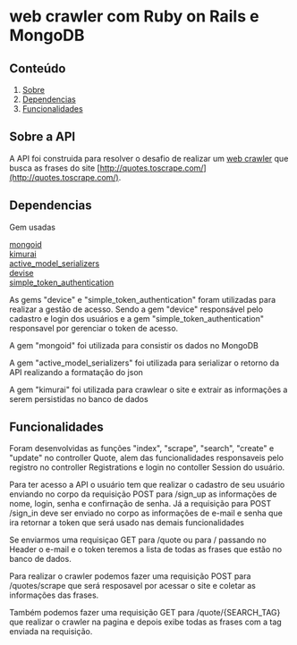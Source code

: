# web crawler com Ruby on Rails e MongoDB

## Conteúdo

1. [Sobre](#sobre-a-api)
2. [Dependencias](#dependencias)
3. [Funcionalidades](#funcionalidades)

## Sobre a API

 A API foi construida para resolver o desafio de realizar um [web crawler](https://pt.wikipedia.org/wiki/Rastreador_web) que busca as frases do site [http://quotes.toscrape.com/](http://quotes.toscrape.com/).

## Dependencias

Gem usadas

[mongoid](https://github.com/mongodb/mongoid)  
[kimurai](https://github.com/gitter-badger/kimurai)  
[active_model_serializers](https://github.com/rails-api/active_model_serializers)  
[devise](https://github.com/heartcombo/devise)  
[simple_token_authentication](https://github.com/gonzalo-bulnes/simple_token_authentication)  

As gems "device" e "simple_token_authentication" foram utilizadas para realizar a gestão de acesso. Sendo a gem "device" responsável pelo cadastro e login dos usuários e a gem "simple_token_authentication" responsavel por gerenciar o token de acesso.

A gem "mongoid" foi utilizada para consistir os dados no MongoDB

A gem "active_model_serializers" foi utilizada para serializar o retorno da API realizando a formatação do json

A gem "kimurai" foi utilizada para crawlear o site e extrair as informações a serem persistidas no banco de dados

## Funcionalidades

Foram desenvolvidas as funções "index", "scrape", "search", "create" e "update" no controller Quote,  alem das funcionalidades responsaveis pelo registro no controller Registrations e login no contoller Session do usuário.

Para ter acesso a API o usuário tem que realizar o cadastro de seu usuário enviando no corpo da requisição POST para /sign_up as informações de nome, login, senha e confirnação de senha. Já a requisição para POST /sign_in deve ser enviado no corpo as informações de e-mail e senha que ira retornar a token que será usado nas demais funcionalidades

Se enviarmos uma requisiçao GET para /quote ou para / passando no Header o e-mail e o token teremos a lista de todas as frases que estão no banco de dados.

Para realizar o crawler podemos fazer uma requisição POST para /quotes/scrape que será resposavel por acessar o site e coletar as informações das frases.

Também podemos fazer uma requisição GET para /quote/{SEARCH_TAG} que realizar o crawler na pagina e depois exibe todas as frases com a tag enviada na requisição.
